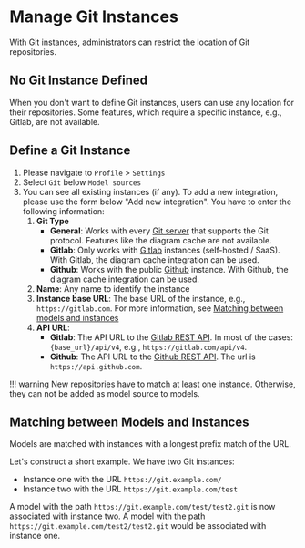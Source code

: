 <!--
 ~ SPDX-FileCopyrightText: Copyright DB Netz AG and the capella-collab-manager contributors
 ~ SPDX-License-Identifier: Apache-2.0
 -->

# Manage Git Instances

With Git instances, administrators can restrict the location of Git
repositories.

## No Git Instance Defined

When you don't want to define Git instances, users can use any location for
their repositories. Some features, which require a specific instance, e.g.,
Gitlab, are not available.

## Define a Git Instance

1. Please navigate to `Profile` > `Settings`
1. Select `Git` below `Model sources`
1. You can see all existing instances (if any). To add a new integration,
   please use the form below "Add new integration". You have to enter the
   following information:
   <!-- prettier-ignore -->
    1. **Git Type**
        - **General**: Works with every [Git server](https://git-scm.com/book/en/v2/Git-on-the-Server-Setting-Up-the-Server) that supports the Git protocol. Features like the diagram cache are not available.
        - **Gitlab**: Only works with [Gitlab](https://about.gitlab.com/) instances (self-hosted / SaaS). With Gitlab, the diagram cache integration can be used.
        - **Github**: Works with the public [Github](https://github.com/) instance. With Github, the diagram cache integration can be used.
    1. **Name**: Any name to identify the instance
    1. **Instance base URL**: The base URL of the instance, e.g., `https://gitlab.com`. For more information, see [Matching between models and instances](#matching-between-models-and-instances)
    1. **API URL**:
        - **Gitlab**: The API URL to the [Gitlab REST API](https://docs.gitlab.com/ee/api/rest/). In most of the cases: `{base_url}/api/v4`, e.g., `https://gitlab.com/api/v4`.
        - **Github**: The API URL to the [Github REST API](https://docs.github.com/en/rest?apiVersion=2022-11-28). The url is `https://api.github.com`.

<!-- prettier-ignore -->
!!! warning
    New repositories have to match at least one instance. Otherwise,
    they can not be added as model source to models.

## Matching between Models and Instances

Models are matched with instances with a longest prefix match of the URL.

Let's construct a short example. We have two Git instances:

- Instance one with the URL `https://git.example.com/`
- Instance two with the URL `https://git.example.com/test`

A model with the path `https://git.example.com/test/test2.git` is now
associated with instance two. A model with the path
`https://git.example.com/test2/test2.git` would be associated with instance
one.
